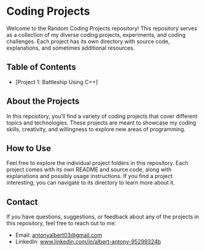 # Coding Projects

Welcome to the Random Coding Projects repository! This repository serves as a collection of my diverse coding projects, experiments, and coding challenges. Each project has its own directory with source code, explanations, and sometimes additional resources.

## Table of Contents

- [Project 1: Battleship Using C++]

## About the Projects

In this repository, you'll find a variety of coding projects that cover different topics and technologies. These projects are meant to showcase my coding skills, creativity, and willingness to explore new areas of programming.

## How to Use

Feel free to explore the individual project folders in this repository. Each project comes with its own README and source code, along with explanations and possibly usage instructions. If you find a project interesting, you can navigate to its directory to learn more about it.

## Contact

If you have questions, suggestions, or feedback about any of the projects in this repository, feel free to reach out to me:

- Email: antonyalbert03@gmail.com
- LinkedIn: www.linkedin.com/in/albert-antony-95299324b
